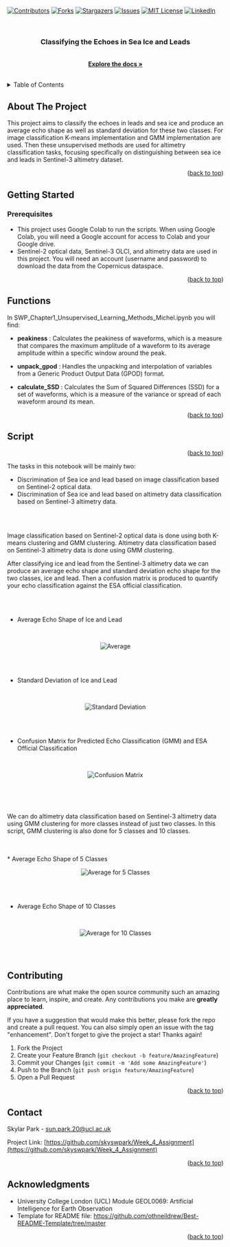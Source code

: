 <!-- Improved compatibility of back to top link: See: https://github.com/othneildrew/Best-README-Template/pull/73 -->
<a name="readme-top"></a>


<!-- PROJECT SHIELDS -->
<!--
*** I'm using markdown "reference style" links for readability.
*** Reference links are enclosed in brackets [ ] instead of parentheses ( ).
*** See the bottom of this document for the declaration of the reference variables
*** for contributors-url, forks-url, etc. This is an optional, concise syntax you may use.
*** https://www.markdownguide.org/basic-syntax/#reference-style-links
-->
[![Contributors][contributors-shield]][contributors-url]
[![Forks][forks-shield]][forks-url]
[![Stargazers][stars-shield]][stars-url]
[![Issues][issues-shield]][issues-url]
[![MIT License][license-shield]][license-url]
[![LinkedIn][linkedin-shield]][linkedin-url]


<br />
<div align="center">
  <a href="https://github.com/skyswpark/Week_4_Assignment">
  </a>

<h3 align="center">Classifying the Echoes in Sea Ice and Leads</h3>

  <p align="center">
    <br />
    <a href="https://github.com/skyswpark/Week_4_Assignment"><strong>Explore the docs »</strong></a>
    <br />
    <br />
  </p>
</div>



<!-- TABLE OF CONTENTS -->
<details>
  <summary>Table of Contents</summary>
  <ol>
    <li>
      <a href="#about-the-project">About The Project</a>
    </li>
    <li>
      <a href="#getting-started">Getting Started</a>
      <ul>
        <li><a href="#prerequisites">Prerequisites</a></li>
      </ul>
    </li>
    <li>
      <a href="#functions">Functions</a>
    </li>
    <li>
      <a href="#script">Script</a>
    </li>
    <li><a href="#contributing">Contributing</a></li>
    <li><a href="#contact">Contact</a></li>
    <li><a href="#acknowledgments">Acknowledgments</a></li>
  </ol>
</details>



<!-- ABOUT THE PROJECT -->
## About The Project

This project aims to classify the echoes in leads and sea ice and produce an average echo shape as well as standard deviation for these two classes. For image classification K-means implementation and GMM implementation are used. Then these unsupervised methods are used for altimetry classification tasks, focusing specifically on distinguishing between sea ice and leads in Sentinel-3 altimetry dataset.

<p align="right">(<a href="#readme-top">back to top</a>)</p>



<!-- GETTING STARTED -->
## Getting Started


### Prerequisites

* This project uses Google Colab to run the scripts. When using Google Colab, you will need a Google account for access to Colab and your Google drive.
* Sentinel-2 optical data, Sentinel-3 OLCI, and altimetry data are used in this project. You will need an account (username and password) to download the data from the Copernicus dataspace.


<p align="right">(<a href="#readme-top">back to top</a>)</p>


<!-- USAGE -->
## Functions

In SWP_Chapter1_Unsupervised_Learning_Methods_Michel.ipynb you will find:

* **peakiness** : Calculates the peakiness of waveforms, which is a measure that compares the maximum amplitude of a waveform to its average amplitude within a specific window around the peak.

* **unpack_gpod** : Handles the unpacking and interpolation of variables from a Generic Product Output Data (GPOD) format.

* **calculate_SSD** : Calculates the Sum of Squared Differences (SSD) for a set of waveforms, which is a measure of the variance or spread of each waveform around its mean.

<p align="right">(<a href="#readme-top">back to top</a>)</p>


## Script
<p align="right">(<a href="#readme-top">back to top</a>)</p>

The tasks in this notebook will be mainly two:

* Discrimination of Sea ice and lead based on image classification based on Sentinel-2 optical data.
* Discrimination of Sea ice and lead based on altimetry data classification based on Sentinel-3 altimetry data.

<br />
<br />

Image classification based on Sentinel-2 optical data is done using both K-means clustering and GMM clustering.
Altimetry data classification based on Sentinel-3 altimetry data is done using GMM clustering.

After classifying ice and lead from the Sentinel-3 altimetry data we can produce an average echo shape and standard deviation echo shape for the two classes, ice and lead. Then a confusion matrix is produced to quantify your echo classification against the ESA official classification.

<br />
<br />

* Average Echo Shape of Ice and Lead

<br />
<p align="center">
  <img src="https://github.com/skyswpark/Week_4_Assignment/assets/122312438/0cfcf760-4bf6-4907-a59f-44c6028b8d7f" alt="Average">
</p>

<br />
<br />

* Standard Deviation of Ice and Lead

<br />
<p align="center">
  <img src="https://github.com/skyswpark/Week_4_Assignment/assets/122312438/6d96d7f4-58b6-4836-a97a-f68a14d51b53" alt="Standard Deviation">
</p>

<br />
<br />

* Confusion Matrix for Predicted Echo Classification (GMM) and ESA Official Classification

<br />
<p align="center">
  <img src="https://github.com/skyswpark/Week_4_Assignment/assets/122312438/83550e0d-04dd-450c-894d-0188bb86e3b9" alt="Confusion Matrix">
</p>

<br />
<br />
<br />

We can do altimetry data classification based on Sentinel-3 altimetry data using GMM clustering for more classes instead of just two classes. In this script, GMM clustering is also done for 5 classes and 10 classes.

<br />
<br />
* Average Echo Shape of 5 Classes

<br />
<p align="center">
  <img src="https://github.com/skyswpark/Week_4_Assignment/assets/122312438/51c79bb8-d5c0-4bf3-b711-0eca230e11ca" alt="Average for 5 Classes">
</p>

<br />
<br />

* Average Echo Shape of 10 Classes

<br />
<p align="center">
  <img src="https://github.com/skyswpark/Week_4_Assignment/assets/122312438/e0d72814-1c2e-4a52-b980-8e1f632f4a1b" alt="Average for 10 Classes">
</p>

<br />
<br />


<!-- CONTRIBUTING -->
## Contributing

Contributions are what make the open source community such an amazing place to learn, inspire, and create. Any contributions you make are **greatly appreciated**.

If you have a suggestion that would make this better, please fork the repo and create a pull request. You can also simply open an issue with the tag "enhancement".
Don't forget to give the project a star! Thanks again!

1. Fork the Project
2. Create your Feature Branch (`git checkout -b feature/AmazingFeature`)
3. Commit your Changes (`git commit -m 'Add some AmazingFeature'`)
4. Push to the Branch (`git push origin feature/AmazingFeature`)
5. Open a Pull Request


<p align="right">(<a href="#readme-top">back to top</a>)</p>


<!-- CONTACT -->
## Contact

Skylar Park - sun.park.20@ucl.ac.uk

Project Link: [https://github.com/skyswpark/Week_4_Assignment](https://github.com/skyswpark/Week_4_Assignment)

<p align="right">(<a href="#readme-top">back to top</a>)</p>



<!-- ACKNOWLEDGMENTS -->
## Acknowledgments

* University College London (UCL) Module GEOL0069: Artificial Intelligence for Earth Observation
* Template for README file: https://github.com/othneildrew/Best-README-Template/tree/master


<p align="right">(<a href="#readme-top">back to top</a>)</p>



<!-- MARKDOWN LINKS & IMAGES -->
<!-- https://www.markdownguide.org/basic-syntax/#reference-style-links -->
[contributors-shield]: https://img.shields.io/github/contributors/skyswpark/Week_4_Assignment.svg?style=for-the-badge
[contributors-url]: https://github.com/skyswpark/Week_4_Assignment/graphs/contributors
[forks-shield]: https://img.shields.io/github/forks/skyswpark/Week_4_Assignment.svg?style=for-the-badge
[forks-url]: https://github.com/skyswpark/Week_4_Assignment/network/members
[stars-shield]: https://img.shields.io/github/stars/skyswpark/Week_4_Assignment.svg?style=for-the-badge
[stars-url]: https://github.com/skyswpark/Week_4_Assignment/stargazers
[issues-shield]: https://img.shields.io/github/issues/skyswpark/Week_4_Assignment.svg?style=for-the-badge
[issues-url]: https://github.com/skyswpark/Week_4_Assignment/issues
[license-shield]: https://img.shields.io/github/license/skyswpark/Week_4_Assignment.svg?style=for-the-badge
[license-url]: https://github.com/skyswpark/Week_4_Assignment/blob/master/LICENSE.txt
[linkedin-shield]: https://img.shields.io/badge/-LinkedIn-black.svg?style=for-the-badge&logo=linkedin&colorB=555
[linkedin-url]: https://linkedin.com/in/linkedin_username
[product-screenshot]: images/screenshot.png
[Next.js]: https://img.shields.io/badge/next.js-000000?style=for-the-badge&logo=nextdotjs&logoColor=white
[Next-url]: https://nextjs.org/
[React.js]: https://img.shields.io/badge/React-20232A?style=for-the-badge&logo=react&logoColor=61DAFB
[React-url]: https://reactjs.org/
[Vue.js]: https://img.shields.io/badge/Vue.js-35495E?style=for-the-badge&logo=vuedotjs&logoColor=4FC08D
[Vue-url]: https://vuejs.org/
[Angular.io]: https://img.shields.io/badge/Angular-DD0031?style=for-the-badge&logo=angular&logoColor=white
[Angular-url]: https://angular.io/
[Svelte.dev]: https://img.shields.io/badge/Svelte-4A4A55?style=for-the-badge&logo=svelte&logoColor=FF3E00
[Svelte-url]: https://svelte.dev/
[Laravel.com]: https://img.shields.io/badge/Laravel-FF2D20?style=for-the-badge&logo=laravel&logoColor=white
[Laravel-url]: https://laravel.com
[Bootstrap.com]: https://img.shields.io/badge/Bootstrap-563D7C?style=for-the-badge&logo=bootstrap&logoColor=white
[Bootstrap-url]: https://getbootstrap.com
[JQuery.com]: https://img.shields.io/badge/jQuery-0769AD?style=for-the-badge&logo=jquery&logoColor=white
[JQuery-url]: https://jquery.com 
